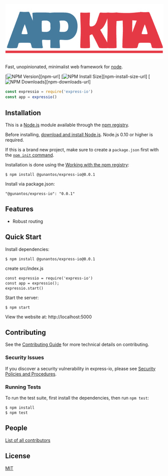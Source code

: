 [![APP KITA Logo](https://github.com/gunantos/express-io/blob/main/logo.png)](http://app-kita.com/)

  Fast, unopinionated, minimalist web framework for [node](http://nodejs.org).

  [![NPM Version][npm-version-image]][npm-url]
  [![NPM Install Size][npm-install-size-image]][npm-install-size-url]
  [![NPM Downloads][npm-downloads-image]][npm-downloads-url]

```js
const expressio = require('express-io')
const app = expressio()
```

## Installation

This is a [Node.js](https://nodejs.org/en/) module available through the
[npm registry](https://www.npmjs.com/).

Before installing, [download and install Node.js](https://nodejs.org/en/download/).
Node.js 0.10 or higher is required.

If this is a brand new project, make sure to create a `package.json` first with
the [`npm init` command](https://docs.npmjs.com/creating-a-package-json-file).

Installation is done using the
[Working with the npm registry](https://docs.github.com/articles/configuring-npm-for-use-with-github-package-registry/):

```console
$ npm install @gunantos/express-io@0.0.1
```

Install via package.json:
```package 
"@gunantos/express-io": "0.0.1"
```

## Features

  * Robust routing

## Quick Start


  Install dependencies:

```console
$ npm install @gunantos/express-io@0.0.1
```

  create src/index.js
  ```nodejs
  const expressio = require('express-io')
  const app = expressio();
  expressio.start()
  ```

  Start the server:

```console
$ npm start
```

  View the website at: http://localhost:5000

## Contributing

See the [Contributing Guide](Contributing.md) for more technical details on contributing.

### Security Issues

If you discover a security vulnerability in express-io, please see [Security Policies and Procedures](Security.md).

### Running Tests

To run the test suite, first install the dependencies, then run `npm test`:

```console
$ npm install
$ npm test
```

## People

[List of all contributors](https://github.com/gunantos/express-io/graphs/contributors)

## License

  [MIT](LICENSE)

[npm-downloads-image]: https://badgen.net/github/assets-dl/gunantos/express-io
[npm-install-size-image]: https://badgen.net/packagephobia/install/express-io
[npm-version-image]: https://badgen.net/github/release/gunantos/express-io
